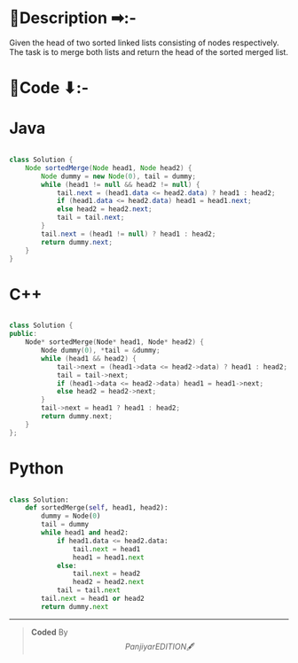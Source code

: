 # 📍Description ➡:-
<!-- Describe your first thoughts on how to solve this problem. -->
Given the head of two sorted linked lists consisting of nodes respectively. The task is to merge both lists and return the head of the sorted merged list.


# 📝Code ⬇:-



# Java
```java []

class Solution {
    Node sortedMerge(Node head1, Node head2) {
        Node dummy = new Node(0), tail = dummy;
        while (head1 != null && head2 != null) {
            tail.next = (head1.data <= head2.data) ? head1 : head2;
            if (head1.data <= head2.data) head1 = head1.next;
            else head2 = head2.next;
            tail = tail.next;
        }
        tail.next = (head1 != null) ? head1 : head2;
        return dummy.next;
    }
}

```

# C++
``` cpp []

class Solution {
public:
    Node* sortedMerge(Node* head1, Node* head2) {
        Node dummy(0), *tail = &dummy;
        while (head1 && head2) {
            tail->next = (head1->data <= head2->data) ? head1 : head2;
            tail = tail->next;
            if (head1->data <= head2->data) head1 = head1->next;
            else head2 = head2->next;
        }
        tail->next = head1 ? head1 : head2;
        return dummy.next;
    }
};
```

# Python
``` python []

class Solution:
    def sortedMerge(self, head1, head2):
        dummy = Node(0)
        tail = dummy
        while head1 and head2:
            if head1.data <= head2.data:
                tail.next = head1
                head1 = head1.next
            else:
                tail.next = head2
                head2 = head2.next
            tail = tail.next
        tail.next = head1 or head2
        return dummy.next  
```

---

>    **Coded** By $$Panjiyar EDITION 🖋  $$

               
